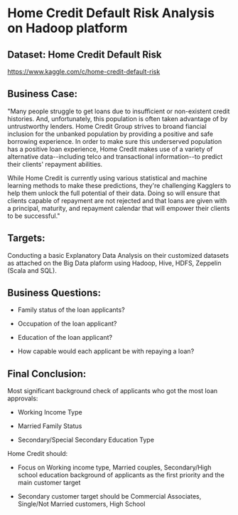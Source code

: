 # Home Credit Default Risk Analysis on Hadoop platform

## Dataset: Home Credit Default Risk

https://www.kaggle.com/c/home-credit-default-risk

## Business Case:

"Many people struggle to get loans due to insufficient or non-existent credit histories. And, unfortunately, this population is often taken advantage of by untrustworthy lenders. Home Credit Group strives to broand fiancial inclusion for the unbanked population by providing a positive and safe borrowing experience. In order to make sure this underserved population has a positive loan experience, Home Credit makes use of a variety of alternative data--including telco and transactional information--to predict their clients' repayment abilities.

While Home Credit is currently using various statistical and machine learning methods to make these predictions, they're challenging Kagglers to help them unlock the full potential of their data. Doing so will ensure that clients capable of repayment are not rejected and that loans are given with a principal, maturity, and repayment calendar that will empower their clients to be successful."

## Targets:

Conducting a basic Explanatory Data Analysis on their customized datasets as attached on the Big Data plaform using Hadoop, Hive, HDFS, Zeppelin (Scala and SQL).

## Business Questions: 

- Family status of the loan applicants?

- Occupation of the loan applicant?

- Education of the loan applicant?

- How capable would each applicant be with repaying a loan? 

## Final Conclusion:

Most significant background check of applicants who got the most loan approvals:

- Working Income Type

- Married Family Status

- Secondary/Special Secondary Education Type

Home Credit should:

- Focus on Working income type, Married couples, Secondary/High school education background of applicants as the first priority and the main customer target

- Secondary customer target should be Commercial Associates, Single/Not Married customers, High School




